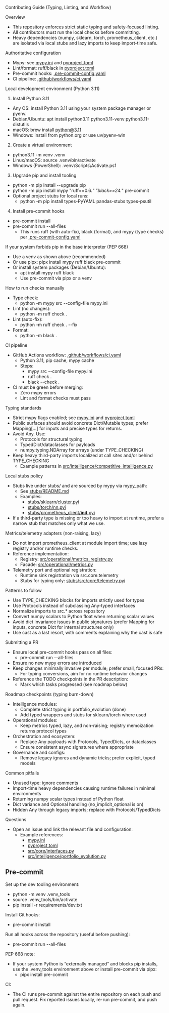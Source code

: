 Contributing Guide (Typing, Linting, and Workflow)

Overview
- This repository enforces strict static typing and safety-focused linting.
- All contributors must run the local checks before committing.
- Heavy dependencies (numpy, sklearn, torch, prometheus_client, etc.) are isolated via local stubs and lazy imports to keep import-time safe.

Authoritative configuration
- Mypy: see [mypy.ini](../../../mypy.ini:1) and [pyproject.toml](../../../pyproject.toml:53)
- Lint/format: ruff/black in [pyproject.toml](../../../pyproject.toml:1)
- Pre-commit hooks: [.pre-commit-config.yaml](../../../.pre-commit-config.yaml:1)
- CI pipeline: [.github/workflows/ci.yaml](../../../.github/workflows/ci.yaml:1)

Local development environment (Python 3.11)
1) Install Python 3.11
- Any OS: install Python 3.11 using your system package manager or pyenv.
- Debian/Ubuntu: apt install python3.11 python3.11-venv python3.11-distutils
- macOS: brew install python@3.11
- Windows: install from python.org or use uv/pyenv-win

2) Create a virtual environment
- python3.11 -m venv .venv
- Linux/macOS: source .venv/bin/activate
- Windows (PowerShell): .venv\Scripts\Activate.ps1

3) Upgrade pip and install tooling
- python -m pip install --upgrade pip
- python -m pip install mypy "ruff==0.6.*" "black==24.*" pre-commit
- Optional project stubs for local runs:
  - python -m pip install types-PyYAML pandas-stubs types-psutil

4) Install pre-commit hooks
- pre-commit install
- pre-commit run --all-files
  - This runs ruff (with auto-fix), black (format), and mypy (type checks) per [.pre-commit-config.yaml](../../../.pre-commit-config.yaml:1)

If your system forbids pip in the base interpreter (PEP 668)
- Use a venv as shown above (recommended)
- Or use pipx: pipx install mypy ruff black pre-commit
- Or install system packages (Debian/Ubuntu):
  - apt install mypy ruff black
  - Use pre-commit via pipx or a venv

How to run checks manually
- Type check:
  - python -m mypy src --config-file mypy.ini
- Lint (no changes):
  - python -m ruff check .
- Lint (auto-fix):
  - python -m ruff check . --fix
- Format:
  - python -m black .

CI pipeline
- GitHub Actions workflow: [.github/workflows/ci.yaml](../../../.github/workflows/ci.yaml:1)
  - Python 3.11, pip cache, mypy cache
  - Steps:
    - mypy src --config-file mypy.ini
    - ruff check .
    - black --check .
- CI must be green before merging:
  - Zero mypy errors
  - Lint and format checks must pass

Typing standards
- Strict mypy flags enabled; see [mypy.ini](../../../mypy.ini:1) and [pyproject.toml](../../../pyproject.toml:53)
- Public surfaces should avoid concrete Dict/Mutable types; prefer Mapping[...] for inputs and precise types for returns.
- Avoid Any. Use:
  - Protocols for structural typing
  - TypedDict/dataclasses for payloads
  - numpy.typing.NDArray for arrays (under TYPE_CHECKING)
- Keep heavy third-party imports localized at call sites and/or behind TYPE_CHECKING
  - Example patterns in [src/intelligence/competitive_intelligence.py](../../../src/intelligence/competitive_intelligence.py:1)

Local stubs policy
- Stubs live under stubs/ and are sourced by mypy via mypy_path:
  - See [stubs/README.md](../../../stubs/README.md:1)
  - Examples:
    - [stubs/sklearn/cluster.pyi](../../../stubs/sklearn/cluster.pyi:1)
    - [stubs/torch/nn.pyi](../../../stubs/torch/nn.pyi:1)
    - [stubs/prometheus_client/__init__.pyi](../../../stubs/prometheus_client/__init__.pyi:1)
- If a third-party type is missing or too heavy to import at runtime, prefer a narrow stub that matches only what we use.

Metrics/telemetry adapters (non-raising, lazy)
- Do not import prometheus_client at module import time; use lazy registry and/or runtime checks.
- Reference implementation:
  - Registry: [src/operational/metrics_registry.py](../../../src/operational/metrics_registry.py:1)
  - Facade: [src/operational/metrics.py](../../../src/operational/metrics.py:1)
- Telemetry port and optional registration:
  - Runtime sink registration via src.core.telemetry
  - Stubs for typing only: [stubs/src/core/telemetry.pyi](../../../stubs/src/core/telemetry.pyi:1)

Patterns to follow
- Use TYPE_CHECKING blocks for imports strictly used for types
- Use Protocols instead of subclassing Any-typed interfaces
- Normalize imports to src.* across repository
- Convert numpy scalars to Python float when returning scalar values
- Avoid dict invariance issues in public signatures (prefer Mapping for inputs, concrete Dict for internal structures only)
- Use cast as a last resort, with comments explaining why the cast is safe

Submitting a PR
- Ensure local pre-commit hooks pass on all files:
  - pre-commit run --all-files
- Ensure no new mypy errors are introduced
- Keep changes minimally invasive per module; prefer small, focused PRs:
  - For typing conversions, aim for no runtime behavior changes
- Reference the TODO checkpoints in the PR description:
  - Mark which tasks progressed (see roadmap below)

Roadmap checkpoints (typing burn-down)
- Intelligence modules:
  - Complete strict typing in portfolio_evolution (done)
  - Add typed wrappers and stubs for sklearn/torch where used
- Operational modules:
  - Keep metrics typed, lazy, and non-raising; registry memoization returns protocol types
- Orchestration and ecosystem:
  - Replace Any payloads with Protocols, TypedDicts, or dataclasses
  - Ensure consistent async signatures where appropriate
- Governance and configs:
  - Remove legacy ignores and dynamic tricks; prefer explicit, typed models

Common pitfalls
- Unused type: ignore comments
- Import-time heavy dependencies causing runtime failures in minimal environments
- Returning numpy scalar types instead of Python float
- Dict variance and Optional handling (no_implicit_optional is on)
- Hidden Any through legacy imports; replace with Protocols/TypedDicts

Questions
- Open an issue and link the relevant file and configuration:
  - Example references:
    - [mypy.ini](../../../mypy.ini:1)
    - [pyproject.toml](../../../pyproject.toml:53)
    - [src/core/interfaces.py](../../../src/core/interfaces.py:1)
    - [src/intelligence/portfolio_evolution.py](../../../src/intelligence/portfolio_evolution.py:1)

## Pre-commit

Set up the dev tooling environment:
- python -m venv .venv_tools
- source .venv_tools/bin/activate
- pip install -r requirements/dev.txt

Install Git hooks:
- pre-commit install

Run all hooks across the repository (useful before pushing):
- pre-commit run --all-files

PEP 668 note:
- If your system Python is “externally managed” and blocks pip installs, use the .venv_tools environment above or install pre-commit via pipx:
  - pipx install pre-commit

CI:
- The CI runs pre-commit against the entire repository on each push and pull request. Fix reported issues locally, re-run pre-commit, and push again.